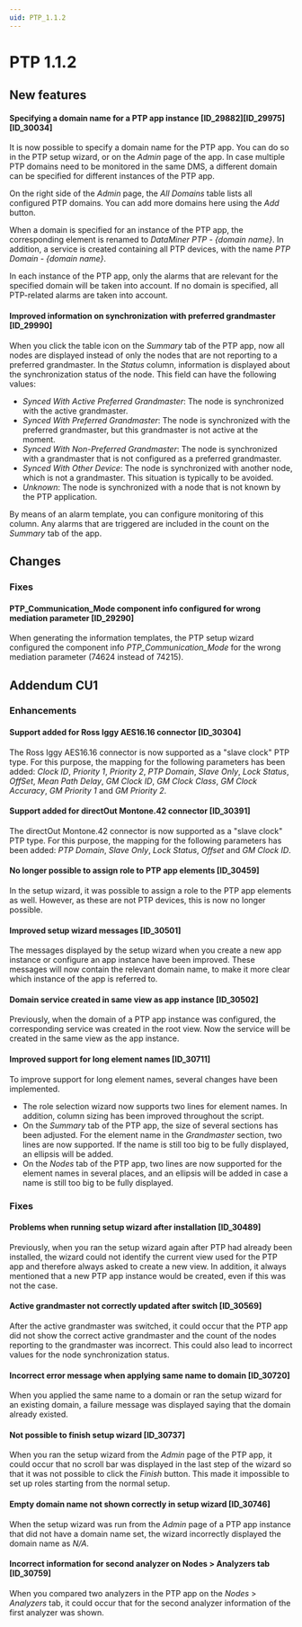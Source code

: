 ```yaml
---
uid: PTP_1.1.2
---
```


# PTP 1.1.2

## New features

#### Specifying a domain name for a PTP app instance \[ID_29882\]\[ID_29975\]\[ID_30034\]

It is now possible to specify a domain name for the PTP app. You can do so in the PTP setup wizard, or on the *Admin* page of the app. In case multiple PTP domains need to be monitored in the same DMS, a different domain can be specified for different instances of the PTP app.

On the right side of the *Admin* page, the *All Domains* table lists all configured PTP domains. You can add more domains here using the *Add* button.

When a domain is specified for an instance of the PTP app, the corresponding element is renamed to *DataMiner PTP - {domain name}*. In addition, a service is created containing all PTP devices, with the name *PTP Domain - {domain name}*.

In each instance of the PTP app, only the alarms that are relevant for the specified domain will be taken into account. If no domain is specified, all PTP-related alarms are taken into account.

#### Improved information on synchronization with preferred grandmaster \[ID_29990\]

When you click the table icon on the *Summary* tab of the PTP app, now all nodes are displayed instead of only the nodes that are not reporting to a preferred grandmaster. In the *Status* column, information is displayed about the synchronization status of the node. This field can have the following values:

- *Synced With Active Preferred Grandmaster*: The node is synchronized with the active grandmaster.
- *Synced With Preferred Grandmaster*: The node is synchronized with the preferred grandmaster, but this grandmaster is not active at the moment.
- *Synced With Non-Preferred Grandmaster*: The node is synchronized with a grandmaster that is not configured as a preferred grandmaster.
- *Synced With Other Device*: The node is synchronized with another node, which is not a grandmaster. This situation is typically to be avoided.
- *Unknown*: The node is synchronized with a node that is not known by the PTP application.

By means of an alarm template, you can configure monitoring of this column. Any alarms that are triggered are included in the count on the *Summary* tab of the app.

## Changes

### Fixes

#### PTP_Communication_Mode component info configured for wrong mediation parameter \[ID_29290\]

When generating the information templates, the PTP setup wizard configured the component info *PTP_Communication_Mode* for the wrong mediation parameter (74624 instead of 74215).

## Addendum CU1

### Enhancements

#### Support added for Ross Iggy AES16.16 connector \[ID_30304\]

The Ross Iggy AES16.16 connector is now supported as a "slave clock" PTP type. For this purpose, the mapping for the following parameters has been added: *Clock ID*, *Priority 1*, *Priority 2*, *PTP Domain*, *Slave Only*, *Lock Status*, *OffSet*, *Mean Path Delay*, *GM Clock ID*, *GM Clock Class*, *GM Clock Accuracy*, *GM Priority 1* and *GM Priority 2*.

#### Support added for directOut Montone.42 connector \[ID_30391\]

The directOut Montone.42 connector is now supported as a "slave clock" PTP type. For this purpose, the mapping for the following parameters has been added: *PTP Domain*, *Slave Only*, *Lock Status*, *Offset* and *GM Clock ID*.

#### No longer possible to assign role to PTP app elements \[ID_30459\]

In the setup wizard, it was possible to assign a role to the PTP app elements as well. However, as these are not PTP devices, this is now no longer possible.

#### Improved setup wizard messages \[ID_30501\]

The messages displayed by the setup wizard when you create a new app instance or configure an app instance have been improved. These messages will now contain the relevant domain name, to make it more clear which instance of the app is referred to.

#### Domain service created in same view as app instance \[ID_30502\]

Previously, when the domain of a PTP app instance was configured, the corresponding service was created in the root view. Now the service will be created in the same view as the app instance.

#### Improved support for long element names \[ID_30711\]

To improve support for long element names, several changes have been implemented.

- The role selection wizard now supports two lines for element names. In addition, column sizing has been improved throughout the script.
- On the *Summary* tab of the PTP app, the size of several sections has been adjusted. For the element name in the *Grandmaster* section, two lines are now supported. If the name is still too big to be fully displayed, an ellipsis will be added.
- On the *Nodes* tab of the PTP app, two lines are now supported for the element names in several places, and an ellipsis will be added in case a name is still too big to be fully displayed.

### Fixes

#### Problems when running setup wizard after installation \[ID_30489\]

Previously, when you ran the setup wizard again after PTP had already been installed, the wizard could not identify the current view used for the PTP app and therefore always asked to create a new view. In addition, it always mentioned that a new PTP app instance would be created, even if this was not the case.

#### Active grandmaster not correctly updated after switch \[ID_30569\]

After the active grandmaster was switched, it could occur that the PTP app did not show the correct active grandmaster and the count of the nodes reporting to the grandmaster was incorrect. This could also lead to incorrect values for the node synchronization status.

#### Incorrect error message when applying same name to domain \[ID_30720\]

When you applied the same name to a domain or ran the setup wizard for an existing domain, a failure message was displayed saying that the domain already existed.

#### Not possible to finish setup wizard \[ID_30737\]

When you ran the setup wizard from the *Admin* page of the PTP app, it could occur that no scroll bar was displayed in the last step of the wizard so that it was not possible to click the *Finish* button. This made it impossible to set up roles starting from the normal setup.

#### Empty domain name not shown correctly in setup wizard \[ID_30746\]

When the setup wizard was run from the *Admin* page of a PTP app instance that did not have a domain name set, the wizard incorrectly displayed the domain name as *N/A*.

#### Incorrect information for second analyzer on Nodes \> Analyzers tab \[ID_30759\]

When you compared two analyzers in the PTP app on the *Nodes* > *Analyzers* tab, it could occur that for the second analyzer information of the first analyzer was shown.
